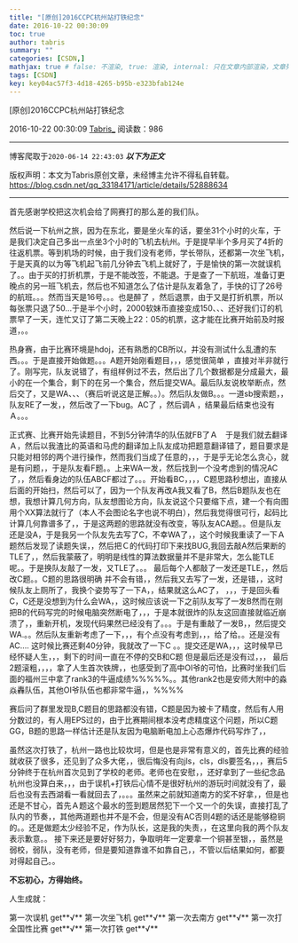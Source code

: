 ```yaml
---
title: "[原创]2016CCPC杭州站打铁纪念"
date: 2016-10-22 00:30:09
toc: true
author: tabris
summary: ""
categories: [CSDN,]
mathjax: true # false: 不渲染, true: 渲染, internal: 只在文章内部渲染，文章列表中不渲染
tags: [CSDN]
key: key04ac57f3-4d18-4265-b95b-e323bfab124e
---
```


[原创]2016CCPC杭州站打铁纪念

2016-10-22 00:30:09  [Tabris_](https://me.csdn.net/qq_33184171) 阅读数：986

---

博客爬取于`2020-06-14 22:43:03`
***以下为正文***

版权声明：本文为Tabris原创文章，未经博主允许不得私自转载。
https://blog.csdn.net/qq_33184171/article/details/52888634

<!-- more -->

---

首先感谢学校把这次机会给了网赛打的那么差的我们队。

然后说一下杭州之旅，因为在东北，要是坐火车的话，要坐31个小时的火车，于是我们决定自己多出一点坐3个小时的飞机去杭州。于是提早半个多月买了4折的往返机票。等到机场的时候，由于我们没有老师，学长带队，还都第一次坐飞机，于是天真的以为等飞机起飞前几分钟去飞机上就好了，于是愉快的第一次就误机了。。由于买的打折机票，于是不能改签，不能退。于是查了一下航班，准备订更晚点的另一班飞机去，然后也不知道怎么了估计是队友着急了，手快的订了26号的航班。。。然而当天是16号。。。也是醉了 ，然后退票，由于又是打折机票，所以每张票只退了50…于是半个小时，2000软妹币直接变成150、、、还好我们订的机票早了一天，连忙又订了第二天晚上22：05的机票，这才能在比赛开始前及时报道，。。

热身赛，由于比赛环境是hdoj，还有熟悉的CB所以，并没有测试什么乱遭的东西。。。于是直接开始做题。。。A题开始刚看题目，，，感觉很简单  ，直接对半非就行了。刚写完，队友说错了，有组样例过不去，然后出了几个数据都是分成最大，最小的在一个集合，剩下的在另一个集合，然后提交WA。最后队友说枚举断点，然后交了，又是WA、、、（赛后听说这是正解。。）。然后队友做B。。。一道sb搜索题，，队友RE了一发，，然后改了一下bug。AC了 ，然后调A ，结果最后结束也没有Ａ。。。

正式赛、比赛开始先读题目，不到5分钟清华的队伍就FB了Ａ　于是我们就去翻译Ａ，然后以我渣比的英语和马虎的翻译加上队友成功把题意翻译错了，题目要求是只能对相邻的两个进行操作，然而我们当成了任意的，，，于是乎无论怎么贪心，就是有问题，，于是队友看F题。。上来WA一发，然后找到一个没考虑到的情况AC了，，然后看身边的队伍ABCF都过了。。。开始看BC，，，，C题思路秒想出，直接从后面的开始扫，然后可以了，因为一个队友再改A我又看了B，然后B题队友也在想，我想计算几何方向，队友想图论方向，队友说这个只要缩下点，建一个有向图用个XX算法就行了（本人不会图论名字也说不明白），然后我觉得很可行，起码比计算几何靠谱多了，，于是这两题的思路就没有改变，等队友ACA题。。但是队友还是没A，于是我另一个队友先去写了C，不幸WA了，，这个时候我重读了一下Ａ题然后发现了读题失误，，然后把Ｃ的代码打印下来找BUG,我回去敲A然后果断的TLE了，，然后我蒙蔽了，明明是线性的算法数据量并不是非常大，怎么能TLE呢。。于是换队友敲了一发，又TLE了。。。  最后每个人都敲了一发还是TLE，，然后改C题。。C题的思路很明确 并不会有错，，然后我又去写了一发，还是错，，这时候队友上厕所了，我换个姿势写了一下A，，结果就这么AC了， ，，，于是回头看C，C还是没想到为什么会WA，，这时候应该说一下之前队友写了一发B然而在刚把B的代码写完的时候电脑突然断电了，，，于是本就很炸的队友这回直接就临近崩溃了，，重新开机，发现代码果然已经没有了。。。于是有重敲了一发B，，然后提交WA.。。然后队友重新考虑了一下，，，有个点没有考虑到，，，给了给。。还是没有AC….
这时候比赛还剩40分钟，我就改了一下C 。。提交还是WA，，，这时候早已经怀疑人生，，，剩下的时间一直在不停的交B和C题 但是最后还是没有过，，，
最后2题滚粗，，，，拿了人生首次铁牌，，也感受到了高中OI爷的可怕，比赛时坐我们后面的福州三中拿了rank3的牛逼成绩%%%%%。。其他rank2也是安师大附中的淼焱轟队伍，其他OI爷队伍也都非常牛逼，，%%%%

赛后问了群里发现B,C题目的思路都没有错，C题是因为被卡了精度，然后有人用分数过的，有人用EPS过的，由于比赛期间根本没考虑精度这个问题，所以C题GG，B题的思路一样估计还是队友因为电脑断电加上心态爆炸代码写炸了，，

虽然这次打铁了，杭州一路也比较坎坷，但是也是非常有意义的，首先比赛的经验就收获了很多，还见到了众多大佬，，很后悔没有向jls，cls，dls要签名，，，赛后5分钟终于在杭州首次见到了学校的老师。老师也在安慰，，还好拿到了一些纪念品杭州也没算白来，，，由于误机+打铁后心情不是很好杭州的游玩时间就没有了，最后也没有去西湖看一看就回去了，。。。虽然来之前就知道南方的奖不好拿，，但是也还是不甘心，首先Ａ题这个最水的签到题居然犯下一个又一个的失误，直接打乱了队内的节奏，，其他两道题也并不是不会，但是没有AC否则4题的话还是能够稳铜的。。还是做题太少经验不足，作为队长，这是我的失责，，在这里向我的两个队友表示歉意。。
	接下来还是要好好努力，争取明年一定要拿一个铜甚至银，，虽然是弱校，弱队，没有老师，但是要知道靠谁不如靠自己，，不管以后结果如何，都要对得起自己。。

   **不忘初心，方得始终。**

人生成就：

第一次误机     get**√**
第一次坐飞机  get**√**
第一次去南方     get**√**
第一次打全国性比赛   get**√**
第一次打铁  get**√**
